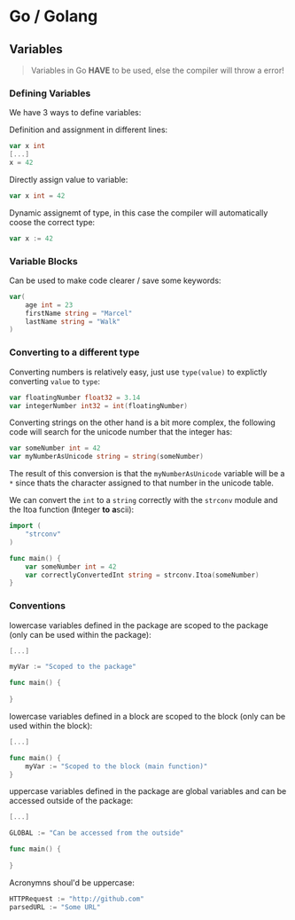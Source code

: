 # Go / Golang

## Variables

> Variables in Go **HAVE** to be used, else the compiler will throw a error!

### Defining Variables
We have 3 ways to define variables:

Definition and assignment in different lines:
```go
var x int
[...]
x = 42
```

Directly assign value to variable:
```go
var x int = 42
```

Dynamic assignemt of type, in this case the compiler will automatically coose the correct type:
```go
var x := 42
```

### Variable Blocks

Can be used to make code clearer / save some keywords:
```go
var(
    age int = 23
    firstName string = "Marcel"
    lastName string = "Walk"
)
```

### Converting to a different type

Converting numbers is relatively easy, just use `type(value)` to explictly converting `value` to `type`:
```go
var floatingNumber float32 = 3.14
var integerNumber int32 = int(floatingNumber)
```

Converting strings on the other hand is a bit more complex, the following code will search for the unicode number that the integer has:
```go
var someNumber int = 42
var myNumberAsUnicode string = string(someNumber)
```

The result of this conversion is that the `myNumberAsUnicode` variable will be a `*` since thats the character assigned to that number in the unicode table.

We can convert the `int` to a `string` correctly with the `strconv` module and the Itoa function (**I**nteger **to** **a**scii):
```go
import (
	"strconv"
)

func main() {
    var someNumber int = 42
    var correctlyConvertedInt string = strconv.Itoa(someNumber)
}
```

### Conventions
lowercase variables defined in the package are scoped to the package (only can be used within the package):
```go
[...]

myVar := "Scoped to the package"

func main() {
	
}
```

lowercase variables defined in a block are scoped to the block (only can be used within the block):
```go
[...]

func main() {
	myVar := "Scoped to the block (main function)"
}
```

uppercase variables defined in the package are global variables and can be accessed outside of the package:
```go
[...]

GLOBAL := "Can be accessed from the outside"

func main() {
	
}
```

Acronymns shoul'd be uppercase:
```go
HTTPRequest := "http://github.com"
parsedURL := "Some URL"
```